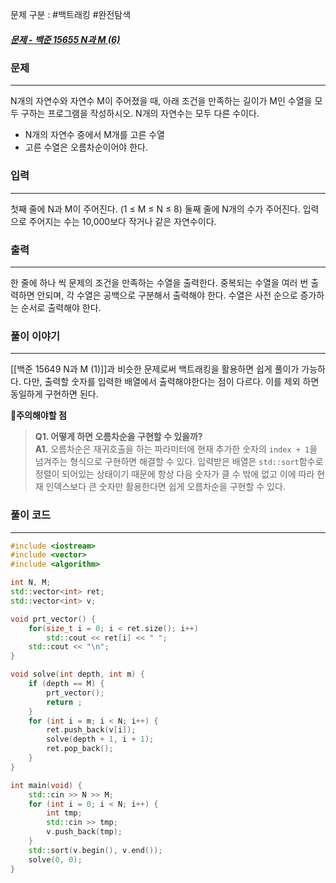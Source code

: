 문제 구분 : #백트래킹 #완전탐색
##### [문제 - 백준 15655 N과 M (6)](https://www.acmicpc.net/problem/15655)

### 문제
<hr>

N개의 자연수와 자연수 M이 주어졌을 때, 아래 조건을 만족하는 길이가 M인 수열을 모두 구하는 프로그램을 작성하시오. N개의 자연수는 모두 다른 수이다.
 - N개의 자연수 중에서 M개를 고른 수열
 - 고른 수열은 오름차순이어야 한다.

### 입력
<hr>

첫째 줄에 N과 M이 주어진다. (1 ≤ M ≤ N ≤ 8)
둘째 줄에 N개의 수가 주어진다. 입력으로 주어지는 수는 10,000보다 작거나 같은 자연수이다.
### 출력
<hr>

한 줄에 하나 씩 문제의 조건을 만족하는 수열을 출력한다. 중복되는 수열을 여러 번 출력하면 안되며, 각 수열은 공백으로 구분해서 출력해야 한다. 수열은 사전 순으로 증가하는 순서로 출력해야 한다.
### 풀이 이야기
<hr>

[[백준 15649 N과 M (1)]]과 비슷한 문제로써 백트래킹을 활용하면 쉽게 풀이가 가능하다. 다만, 출력할 숫자를 입력한 배열에서 출력해야한다는 점이 다르다. 이를 제외 하면 동일하게 구현하면 된다.

🚨**주의해야할 점**
>**Q1. 어떻게 하면 오름차순을 구현할 수 있을까?**  
>**A1.** 오름차순은 재귀호출을 하는 파라미터에 현재 추가한 숫자의 `index + 1`을 넘겨주는 형식으로 구현하면 해결할 수 있다. 입력받은 배열은 `std::sort`함수로 정렬이 되어있는 상태이기 때문에 항상 다음 숫자가 클 수 밖에 없고 이에 따라 현재 인덱스보다 큰 숫자만 활용한다면 쉽게 오름차순을 구현할 수 있다.
### 풀이 코드
<hr>

``` c++
#include <iostream>
#include <vector>
#include <algorithm>

int N, M;
std::vector<int> ret;
std::vector<int> v;

void prt_vector() {
	for(size_t i = 0; i < ret.size(); i++)
		std::cout << ret[i] << " ";
	std::cout << "\n";
}

void solve(int depth, int m) {
	if (depth == M) {
		prt_vector();
		return ;
	}
	for (int i = m; i < N; i++) {
		ret.push_back(v[i]);
		solve(depth + 1, i + 1);
		ret.pop_back();
	}
}

int main(void) {
	std::cin >> N >> M;
	for (int i = 0; i < N; i++) {
		int tmp;
		std::cin >> tmp;
		v.push_back(tmp);
	}
	std::sort(v.begin(), v.end());
	solve(0, 0);
}
```



